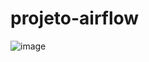 # projeto-airflow
![image](https://github.com/user-attachments/assets/7f0f7c3d-a3d1-4fdf-8d50-c2f015785dfe)
